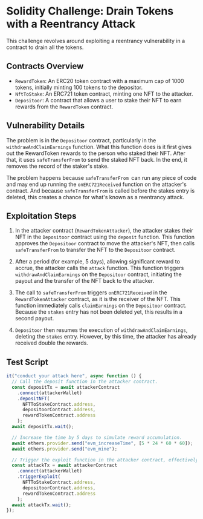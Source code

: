 # Solidity Challenge: Drain Tokens with a Reentrancy Attack

This challenge revolves around exploiting a reentrancy vulnerability in a contract to drain all the tokens.

## Contracts Overview

- `RewardToken`: An ERC20 token contract with a maximum cap of 1000 tokens, initially minting 100 tokens to the depositor.
- `NftToStake`: An ERC721 token contract, minting one NFT to the attacker.
- `Depositoor`: A contract that allows a user to stake their NFT to earn rewards from the `RewardToken` contract.

## Vulnerability Details

The problem is in the `Depositoor` contract, particularly in the `withdrawAndClaimEarnings` function. What this function does is it first gives out the RewardToken rewards to the person who staked their NFT. After that, it uses `safeTransferFrom` to send the staked NFT back. In the end, it removes the record of the staker's stake.

The problem happens because `safeTransferFrom `can run any piece of code and may end up running the `onERC721Received` function on the attacker's contract. And because `safeTransferFrom` is called before the stakes entry is deleted, this creates a chance for what's known as a reentrancy attack.

## Exploitation Steps

1. In the attacker contract (`RewardTokenAttacker`), the attacker stakes their NFT in the `Depositoor` contract using the `deposit` function. This function approves the `Depositoor` contract to move the attacker's NFT, then calls `safeTransferFrom` to transfer the NFT to the `Depositoor` contract.

2. After a period (for example, 5 days), allowing significant reward to accrue, the attacker calls the `attack` function. This function triggers `withdrawAndClaimEarnings` on the `Depositoor` contract, initiating the payout and the transfer of the NFT back to the attacker.

3. The call to `safeTransferFrom` triggers `onERC721Received` in the `RewardTokenAttacker` contract, as it is the receiver of the NFT. This function immediately calls `claimEarnings` on the `Depositoor` contract. Because the `stakes` entry has not been deleted yet, this results in a second payout.

4. `Depositoor` then resumes the execution of `withdrawAndClaimEarnings`, deleting the `stakes` entry. However, by this time, the attacker has already received double the rewards.

## Test Script

```javascript
it("conduct your attack here", async function () {
  // Call the deposit function in the attacker contract.
  const depositTx = await attackerContract
    .connect(attackerWallet)
    .depositNFT(
      NFTToStakeContract.address,
      depositoorContract.address,
      rewardTokenContract.address
    );
  await depositTx.wait();

  // Increase the time by 5 days to simulate reward accumulation.
  await ethers.provider.send("evm_increaseTime", [5 * 24 * 60 * 60]);
  await ethers.provider.send("evm_mine");

  // Trigger the exploit function in the attacker contract, effectively executing the reentrancy attack and withdrawing double the amount.
  const attackTx = await attackerContract
    .connect(attackerWallet)
    .triggerExploit(
      NFTToStakeContract.address,
      depositoorContract.address,
      rewardTokenContract.address
    );
  await attackTx.wait();
});
```
